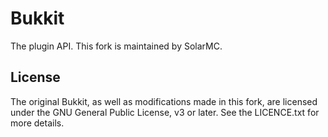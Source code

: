 # Bukkit

The plugin API. This fork is maintained by SolarMC.

## License

The original Bukkit, as well as modifications made in this fork, are licensed
under the GNU General Public License, v3 or later. See the LICENCE.txt for
more details.
